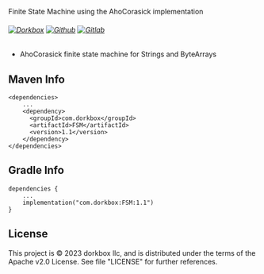 Finite State Machine using the AhoCorasick implementation

###### [![Dorkbox](https://badge.dorkbox.com/dorkbox.svg "Dorkbox")](https://git.dorkbox.com/dorkbox/FSM) [![Github](https://badge.dorkbox.com/github.svg "Github")](https://github.com/dorkbox/FSM) [![Gitlab](https://badge.dorkbox.com/gitlab.svg "Gitlab")](https://gitlab.com/dorkbox/FSM)


* AhoCorasick finite state machine for Strings and ByteArrays



Maven Info
---------
```
<dependencies>
    ...
    <dependency>
      <groupId>com.dorkbox</groupId>
      <artifactId>FSM</artifactId>
      <version>1.1</version>
    </dependency>
</dependencies>
```

Gradle Info
---------
```
dependencies {
    ...
    implementation("com.dorkbox:FSM:1.1")
}
```

License
---------
This project is © 2023 dorkbox llc, and is distributed under the terms of the Apache v2.0 License. See file "LICENSE" for further 
references.
